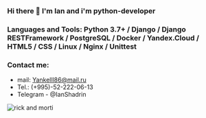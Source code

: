 ### Hi there 👋   I'm Ian and i'm python-developer

### Languages and Tools: Python 3.7+ / Django / Django RESTFramework / PostgreSQL / Docker / Yandex.Cloud / HTML5 / CSS / Linux / Nginx / Unittest

### Contact me:
- mail: Yankelll86@mail.ru
- Tel.: (+995)-52-222-06-13
- Telegram - @IanShadrin


![rick and morti](https://user-images.githubusercontent.com/88619378/202723468-ef09748f-2288-4361-8aea-9920b2ca635f.gif)


<!--
**Iankel86/Iankel86** is a ✨ _special_ ✨ repository because its `README.md` (this file) appears on your GitHub profile.

Here are some ideas to get you started:

- 🔭 I’m currently working on ...
- 🌱 I’m currently learning ...
- 👯 I’m looking to collaborate on ...
- 🤔 I’m looking for help with ...
- 💬 Ask me about ...
- 📫 How to reach me: ...
- 😄 Pronouns: ...
- ⚡ Fun fact: ...
-->
